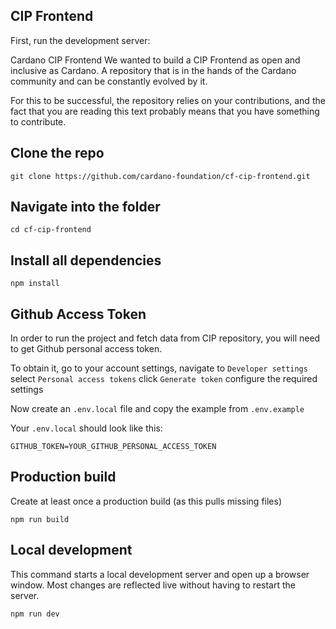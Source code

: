 ## CIP Frontend

First, run the development server:

Cardano CIP Frontend
We wanted to build a CIP Frontend as open and inclusive as Cardano. A repository that is in the hands of the Cardano community and can be constantly evolved by it.

For this to be successful, the repository relies on your contributions, and the fact that you are reading this text probably means that you have something to contribute.

## Clone the repo
```console
git clone https://github.com/cardano-foundation/cf-cip-frontend.git
```

## Navigate into the folder
```console
cd cf-cip-frontend
```

## Install all dependencies
```console
npm install
```

## Github Access Token
In order to run the project and fetch data from CIP repository, you will need to get Github personal access token.

To obtain it, go to your account settings, navigate to `Developer settings` select `Personal access tokens` click `Generate token` configure the required settings

Now create an `.env.local` file and copy the example from `.env.example`

Your `.env.local` should look like this:

```console
GITHUB_TOKEN=YOUR_GITHUB_PERSONAL_ACCESS_TOKEN
```

## Production build

Create at least once a production build (as this pulls missing files)
```console
npm run build
```

## Local development

This command starts a local development server and open up a browser window. Most changes are reflected live without having to restart the server.
```console
npm run dev
```